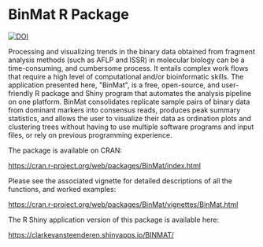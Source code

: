 # BinMat R Package
[![DOI](https://zenodo.org/badge/238669382.svg)](https://zenodo.org/badge/latestdoi/238669382)

Processing and visualizing trends in the binary data obtained from fragment
analysis methods (such as AFLP and ISSR) in molecular biology can be a
time-consuming, and cumbersome process. It entails complex work
flows that
require a high level of computational and/or bioinformatic skills. The application
presented here, "BinMat", is a free, open-source, and user-friendly
R package and Shiny program that automates the analysis pipeline on one
platform. BinMat consolidates replicate sample pairs of binary data from
dominant markers into consensus reads, produces peak summary statistics,
and allows the user to visualize their data as ordination plots and clustering
trees without having to use multiple software programs and input files, or
rely on previous programming experience.

The package is available on CRAN:

https://cran.r-project.org/web/packages/BinMat/index.html

Please see the associated vignette for detailed descriptions of all the functions, and worked examples:

https://cran.r-project.org/web/packages/BinMat/vignettes/BinMat.html

The R Shiny application version of this package is available here:

https://clarkevansteenderen.shinyapps.io/BINMAT/ 
